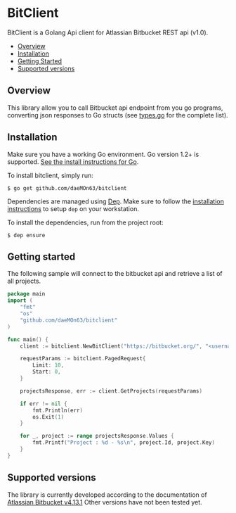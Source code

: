 BitClient
===

BitClient is a Golang Api client for Atlassian Bitbucket REST api (v1.0).

<!-- toc -->
- [Overview](#overview)
- [Installation](#installation)
- [Getting Started](#getting-started)
- [Supported versions](#supported-version)

<!-- tocstop -->

## Overview
This library allow you to call Bitbucket api endpoint from you go programs, converting json responses to Go structs (see [types.go](types.go) for the complete list).

## Installation
Make sure you have a working Go environment.  Go version 1.2+ is supported.  [See
the install instructions for Go](http://golang.org/doc/install.html).

To install bitclient, simply run:
```
$ go get github.com/daeMOn63/bitclient
```

Dependencies are managed using [Dep](https://github.com/golang/dep). Make sure to follow the [installation instructions](https://github.com/golang/dep#setup) to setup ```dep``` on your workstation.

To install the dependencies, run from the project root:
```
$ dep ensure
```

## Getting started
The following sample will connect to the bitbucket api and retrieve a list of all projects.

```go
package main
import (
    "fmt"
    "os"
    "github.com/daeMOn63/bitclient"
)

func main() {
    client := bitclient.NewBitClient("https://bitbucket.org/", "<username>", "<password>")

    requestParams := bitclient.PagedRequest{
        Limit: 10,
        Start: 0,
    }

    projectsResponse, err := client.GetProjects(requestParams)

    if err != nil {
        fmt.Println(err)
        os.Exit(1)
    }

    for _, project := range projectsResponse.Values {
        fmt.Printf("Project : %d - %s\n", project.Id, project.Key)
    }
}
```

## Supported versions
The library is currently developed according to the documentation of [Atlassian Bitbucket v4.13.1](https://developer.atlassian.com/static/rest/bitbucket-server/4.13.1/bitbucket-rest.html)
Other versions have not been tested yet.
